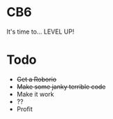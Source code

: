 # CB6

It's time to...
LEVEL UP!

# Todo
- ~~Get a Roborio~~
- ~~Make some janky terrible code~~
- Make it work
- ??
- Profit
